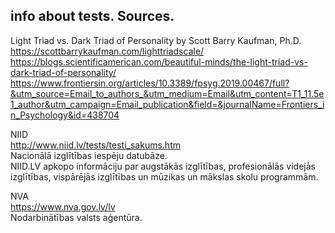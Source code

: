 ## info about tests. Sources.

Light Triad vs. Dark Triad of Personality by Scott Barry Kaufman, Ph.D.    
https://scottbarrykaufman.com/lighttriadscale/  
https://blogs.scientificamerican.com/beautiful-minds/the-light-triad-vs-dark-triad-of-personality/
https://www.frontiersin.org/articles/10.3389/fpsyg.2019.00467/full?&utm_source=Email_to_authors_&utm_medium=Email&utm_content=T1_11.5e1_author&utm_campaign=Email_publication&field=&journalName=Frontiers_in_Psychology&id=438704


NIID  
http://www.niid.lv/tests/testi_sakums.htm  
Nacionālā izglītības iespēju datubāze.  
NIID.LV apkopo informāciju par augstākās izglītības, profesionālās videjās izglītības, vispārējās izglītības un mūzikas un mākslas skolu programmām. 


NVA  
https://www.nva.gov.lv/lv  
Nodarbinātības valsts aģentūra.
